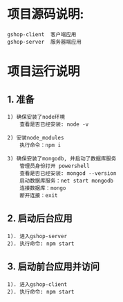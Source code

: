# 项目源码说明:
	gshop-client  客户端应用
	gshop-server  服务器端应用


# 项目运行说明
## 1. 准备
	1) 确保安装了node环境
		查看是否已经安装: node -v

	2) 安装node_modules
		执行命令：npm i

	3) 确保安装了mongodb, 并启动了数据库服务
		管理员身份打开 powershell 
		查看是否已经安装: mongod --version
		启动数据库服务：net start mongodb
		连接数据库：mongo
		断开连接：exit
	
## 2. 启动后台应用
	1). 进入gshop-server
	2). 执行命令: npm start

## 3. 启动前台应用并访问
	1). 进入gshop-client
	2). 执行命令: npm start
